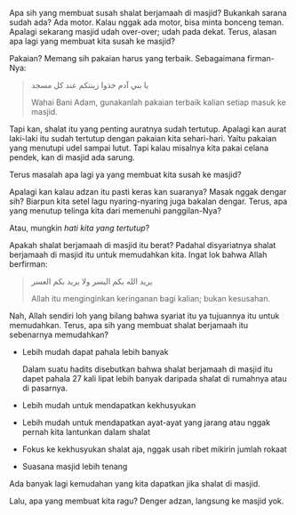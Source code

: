Apa sih yang membuat susah shalat berjamaah di masjid? Bukankah sarana sudah ada? Ada motor. Kalau nggak ada motor, bisa minta bonceng teman. Apalagi sekarang masjid udah over-over; udah pada dekat. Terus, alasan apa lagi yang membuat kita susah ke masjid?

Pakaian? Memang sih pakaian harus yang terbaik. Sebagaimana firman-Nya:

> يا بني آدم خذوا زينتكم عند كل مسجد
>
> Wahai Bani Adam, gunakanlah pakaian terbaik kalian setiap masuk ke masjid.

Tapi kan, shalat itu yang penting auratnya sudah tertutup. Apalagi kan aurat laki-laki itu sudah tertutup dengan pakaian kita sehari-hari. Yaitu pakaian yang menutupi udel sampai lutut. Tapi kalau misalnya kita pakai celana pendek, kan di masjid ada sarung.

Terus masalah apa lagi ya yang membuat kita susah ke masjid?

Apalagi kan kalau adzan itu pasti keras kan suaranya? Masak nggak dengar sih? Biarpun kita setel lagu nyaring-nyaring juga bakalan dengar. Terus, apa yang menutup telinga kita dari memenuhi panggilan-Nya?

Atau, mungkin _hati kita yang tertutup_?

Apakah shalat berjamaah di masjid itu berat? Padahal disyariatnya shalat berjamaah di masjid itu untuk memudahkan kita. Ingat lok bahwa Allah berfirman:

> يريد الله بكم اليسر ولا يريد بكم العسر
>
> Allah itu menginginkan keringanan bagi kalian; bukan kesusahan.

Nah, Allah sendiri loh yang bilang bahwa syariat itu ya tujuannya itu untuk memudahkan. Terus, apa sih yang membuat shalat berjamaah itu sebenarnya memudahkan?

- Lebih mudah dapat pahala lebih banyak

    Dalam suatu hadits disebutkan bahwa shalat berjamaah di masjid itu dapet pahala 27 kali lipat lebih banyak daripada shalat di rumahnya atau di pasarnya.

- Lebih mudah untuk mendapatkan kekhusyukan
- Lebih mudah untuk mendapatkan ayat-ayat yang jarang atau nggak pernah kita lantunkan dalam shalat
- Fokus ke kekhusyukan shalat aja, nggak usah ribet mikirin jumlah rokaat
- Suasana masjid lebih tenang

Ada banyak lagi kemudahan yang kita dapatkan jika shalat di masjid.

Lalu, apa yang membuat kita ragu? Denger adzan, langsung ke masjid yok.